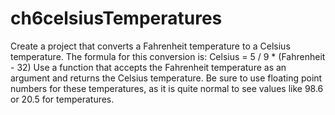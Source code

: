 # ch6celsiusTemperatures
Create a project that converts a Fahrenheit temperature to a Celsius temperature. The formula for this conversion is:  Celsius = 5 / 9 * (Fahrenheit - 32)  Use a function that accepts the Fahrenheit temperature as an argument and returns the Celsius temperature. Be sure to use floating point numbers for these temperatures, as it is quite normal to see values like 98.6 or 20.5 for temperatures.
